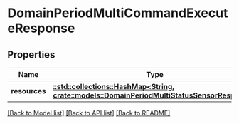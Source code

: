 # DomainPeriodMultiCommandExecuteResponse

## Properties

Name | Type | Description | Notes
------------ | ------------- | ------------- | -------------
**resources** | [**::std::collections::HashMap<String, crate::models::DomainPeriodMultiStatusSensorResponse>**](domain.MultiStatusSensorResponse.md) |  |

[[Back to Model list]](./README.md#documentation-for-models) [[Back to API list]](./README.md#documentation-for-api-endpoints) [[Back to README]](../README.md)
